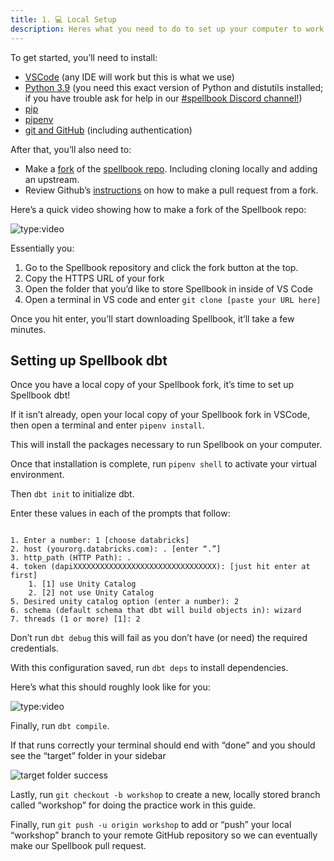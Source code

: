 ```yaml
---
title: 1. 💻 Local Setup
description: Heres what you need to do to set up your computer to work on Spellbook.
---
```


To get started, you’ll need to install:

* [VSCode](https://code.visualstudio.com/) (any IDE will work but this is what we use)
* [Python 3.9](https://realpython.com/installing-python/) (you need this exact version of Python and distutils installed; if you have trouble ask for help in our [#spellbook Discord channel!](https://discord.com/channels/757637422384283659/999683200563564655))
* [pip](https://pip.pypa.io/en/stable/installation/)
* [pipenv](https://pypi.org/project/pipenv/)
* [git and GitHub](https://docs.github.com/en/get-started/quickstart/set-up-git) (including authentication)

After that, you’ll also need to:

* Make a [fork](https://docs.github.com/en/get-started/quickstart/fork-a-repo) of the [spellbook repo](https://github.com/duneanalytics/spellbook). Including cloning locally and adding an upstream. 
* Review Github’s [instructions](https://docs.github.com/en/pull-requests/collaborating-with-pull-requests/proposing-changes-to-your-work-with-pull-requests/creating-a-pull-request-from-a-fork) on how to make a pull request from a fork. 

Here’s a quick video showing how to make a fork of the Spellbook repo:

![type:video](https://drive.google.com/file/d/1wGGhgwUsersdvqq4YpDWRMRSgqd8l8Qd/preview)

Essentially you:

1. Go to the Spellbook repository and click the fork button at the top.
2. Copy the HTTPS URL of your fork
3. Open the folder that you’d like to store Spellbook in inside of VS Code
4. Open a terminal in VS code and enter `git clone [paste your URL here]`

Once you hit enter, you’ll start downloading Spellbook, it’ll take a few minutes.

## Setting up Spellbook dbt

Once you have a local copy of your Spellbook fork, it’s time to set up Spellbook dbt!

If it isn’t already, open your local copy of your Spellbook fork in VSCode, then open a terminal and enter `pipenv install`.

This will install the packages necessary to run Spellbook on your computer.

Once that installation is complete, run `pipenv shell` to activate your virtual environment.

Then `dbt init` to initialize dbt.

Enter these values in each of the prompts that follow:

```

1. Enter a number: 1 [choose databricks]
2. host (yourorg.databricks.com): . [enter “.”]
3. http_path (HTTP Path): .
4. token (dapiXXXXXXXXXXXXXXXXXXXXXXXXXXXXXXXX): [just hit enter at first]
    1. [1] use Unity Catalog
    2. [2] not use Unity Catalog
5. Desired unity catalog option (enter a number): 2
6. schema (default schema that dbt will build objects in): wizard
7. threads (1 or more) [1]: 2

```

Don’t run `dbt debug` this will fail as you don’t have (or need) the required credentials.

With this configuration saved, run `dbt deps` to install dependencies.

Here’s what this should roughly look like for you:

![type:video](https://drive.google.com/file/d/1V0SARSZ4RmjuroX0ysmFgDf7w7ImaYBT/preview)

Finally, run `dbt compile`.

If that runs correctly your terminal should end with “done” and you should see the “target” folder in your sidebar

![target folder success](images/target-folder-success.jpg)

Lastly, run `git checkout -b workshop` to create a new, locally stored branch called “workshop” for doing the practice work in this guide.

Finally, run `git push -u origin workshop` to add or “push” your local “workshop” branch to your remote GitHub repository so we can eventually make our Spellbook pull request.